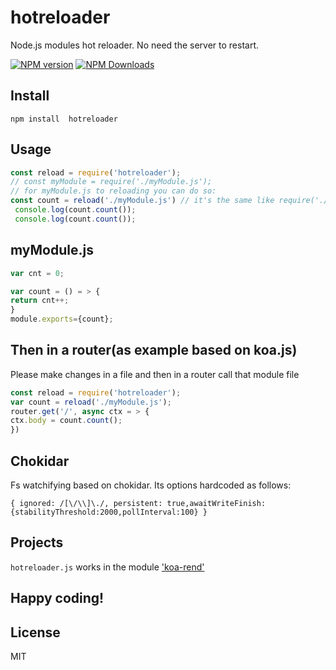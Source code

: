 # hotreloader
Node.js modules hot reloader. No need the server to restart.

[![NPM version](http://img.shields.io/npm/v/hotreloader.svg?style=flat)](https://npmjs.org/package/hotreloader) 
[![NPM Downloads](https://img.shields.io/npm/dm/hotreloader.svg?style=flat)](https://npmjs.org/package/hotreloader)

## Install

`npm install  hotreloader`

## Usage

```javascript
const reload = require('hotreloader');
// const myModule = require('./myModule.js');
// for myModule.js to reloading you can do so:
const count = reload('./myModule.js') // it's the same like require('./myModule.js')
 console.log(count.count());
 console.log(count.count());
 ```
 
 
 ## myModule.js
 
 ```javascript
 var cnt = 0;
 
 var count = () = > {
 return cnt++;
 }
 module.exports={count};
 ```
 
 ## Then in a router(as example based on koa.js)
 
 Please make changes in a file and then in a router call that module file
 
 ```javascript
 const reload = require('hotreloader');
 var count = reload('./myModule.js');
 router.get('/', async ctx = > {
 ctx.body = count.count();
 })
 ```
 
 ## Chokidar
 
 Fs watchifying based on chokidar. Its options hardcoded as follows:
 
 `{ ignored: /[\/\\]\./, persistent: true,awaitWriteFinish:{stabilityThreshold:2000,pollInterval:100} }`
 
 ## Projects
 
 `hotreloader.js` works in the module ['koa-rend'](https://github.com/Globik/koa-render)
 
 ## Happy coding!
 
 ## License
 
 MIT
 



